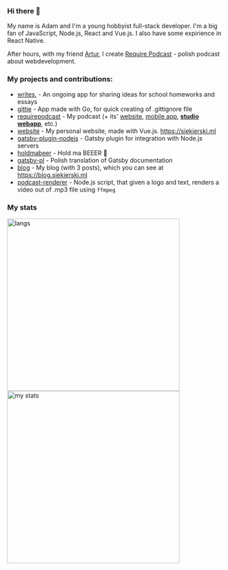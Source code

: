 ### Hi there 👋

My name is Adam and I'm a young hobbyist full-stack developer. I'm a big fan of JavaScript, Node.js, React and Vue.js. I also have some expirience in React Native.

After hours, with my friend [Artur](https://github.com/datejer), I create [Require Podcast](https://require.podcast.gq) - polish podcast about webdevelopment. 

### My projects and contributions:


- [writes.](https://github.com/writesapp) - An ongoing app for sharing ideas for school homeworks and essays
- [gittie](https://github.com/AdamSiekierski/gittie) - App made with Go, for quick creating of .gittignore file
- [requirepodcast](https://github.com/requirepodcast) - My podcast (+ its' [website](https://github.com/requirepodcast/website), [mobile app](https://github.com/requirepodcast/app), [**studio webapp**](https://github.com/requirepodcast/studio), etc.)
- [website](https://github.com/AdamSiekierski/website) - My personal website, made with Vue.js. https://siekierski.ml
- [gatsby-plugin-nodejs](https://github.com/AdamSiekierski/gatsby-plugin-nodejs) - Gatsby plugin for integration with Node.js servers
- [holdmabeer](https://github.com/AdamSiekierski/holdmabeer) - Hold ma BEEER 🍺
- [gatsby-pl](https://github.com/gatsbyjs/gatsby-pl) - Polish translation of Gatsby documentation
- [blog](https://github.com/AdamSiekierski/blog) - My blog (with 3 posts), which you can see at https://blog.siekierski.ml
- [podcast-renderer](https://github.com/AdamSiekierski/podcast-renderer) - Node.js script, that given a logo and text, renders a video out of .mp3 file using `ffmpeg`

### My stats

<p align="left">
  <img src="https://github-readme-stats.vercel.app/api/top-langs/?username=AdamSiekierski&layout=compact" width="400" alt="langs" />
    <br />
  <img src="https://github-readme-stats.vercel.app/api?username=AdamSiekierski&count_private=true&show_icons=true" width="400" alt="my stats" />
</p>
